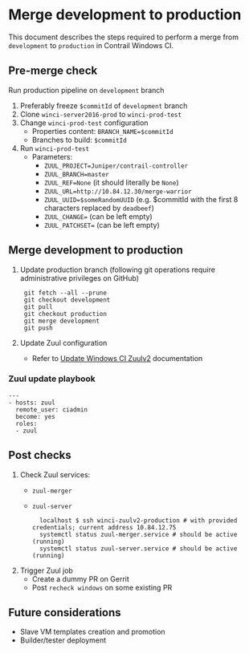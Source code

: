 # Merge development to production

This document describes the steps required to perform a merge from `development` to `production` in Contrail Windows CI.

## Pre-merge check

Run production pipeline on `development` branch

1. Preferably freeze `$commitId` of `development` branch
2. Clone `winci-server2016-prod` to `winci-prod-test`
3. Change `winci-prod-test` configuration
    - Properties content: `BRANCH_NAME=$commitId`
    - Branches to build: `$commitId`
4. Run `winci-prod-test`
    - Parameters:
        - `ZUUL_PROJECT=Juniper/contrail-controller`
        - `ZUUL_BRANCH=master`
        - `ZUUL_REF=None` (it should literally be `None`)
        - `ZUUL_URL=http://10.84.12.30/merge-warrior`
        - `ZUUL_UUID=$someRandomUUID` (e.g. $commitId with the first 8 characters replaced by `deadbeef`)
        - `ZUUL_CHANGE=` (can be left empty)
        - `ZUUL_PATCHSET=` (can be left empty)

## Merge development to production

1. Update production branch (following git operations require administrative privileges on GitHub)

        git fetch --all --prune
        git checkout development
        git pull
        git checkout production
        git merge development
        git push

2. Update Zuul configuration

    - Refer to [Update Windows CI Zuulv2][update-zuulv2] documentation

### Zuul update playbook

    ---
    - hosts: zuul
      remote_user: ciadmin
      become: yes
      roles:
      - zuul

## Post checks

1. Check Zuul services:
    - `zuul-merger`
    - `zuul-server`

            localhost $ ssh winci-zuulv2-production # with provided credentials; current address 10.84.12.75
            systemctl status zuul-merger.service # should be active (running)
            systemctl status zuul-server.service # should be active (running)

2. Trigger Zuul job
    - Create a dummy PR on Gerrit
    - Post `recheck windows` on some existing PR

## Future considerations

- Slave VM templates creation and promotion
- Builder/tester deployment

[update-zuulv2]: https://github.com/Juniper/contrail-windows-docs/blob/master/doc/ci_admin_guide/Update_Zuul.md
